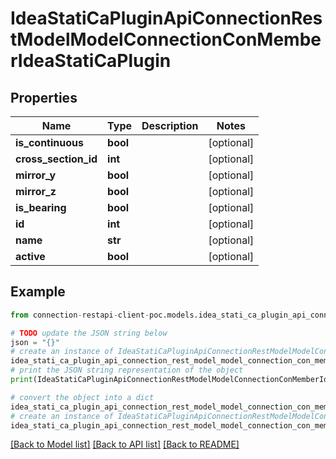 # IdeaStatiCaPluginApiConnectionRestModelModelConnectionConMemberIdeaStatiCaPlugin


## Properties

Name | Type | Description | Notes
------------ | ------------- | ------------- | -------------
**is_continuous** | **bool** |  | [optional] 
**cross_section_id** | **int** |  | [optional] 
**mirror_y** | **bool** |  | [optional] 
**mirror_z** | **bool** |  | [optional] 
**is_bearing** | **bool** |  | [optional] 
**id** | **int** |  | [optional] 
**name** | **str** |  | [optional] 
**active** | **bool** |  | [optional] 

## Example

```python
from connection-restapi-client-poc.models.idea_stati_ca_plugin_api_connection_rest_model_model_connection_con_member_idea_stati_ca_plugin import IdeaStatiCaPluginApiConnectionRestModelModelConnectionConMemberIdeaStatiCaPlugin

# TODO update the JSON string below
json = "{}"
# create an instance of IdeaStatiCaPluginApiConnectionRestModelModelConnectionConMemberIdeaStatiCaPlugin from a JSON string
idea_stati_ca_plugin_api_connection_rest_model_model_connection_con_member_idea_stati_ca_plugin_instance = IdeaStatiCaPluginApiConnectionRestModelModelConnectionConMemberIdeaStatiCaPlugin.from_json(json)
# print the JSON string representation of the object
print(IdeaStatiCaPluginApiConnectionRestModelModelConnectionConMemberIdeaStatiCaPlugin.to_json())

# convert the object into a dict
idea_stati_ca_plugin_api_connection_rest_model_model_connection_con_member_idea_stati_ca_plugin_dict = idea_stati_ca_plugin_api_connection_rest_model_model_connection_con_member_idea_stati_ca_plugin_instance.to_dict()
# create an instance of IdeaStatiCaPluginApiConnectionRestModelModelConnectionConMemberIdeaStatiCaPlugin from a dict
idea_stati_ca_plugin_api_connection_rest_model_model_connection_con_member_idea_stati_ca_plugin_from_dict = IdeaStatiCaPluginApiConnectionRestModelModelConnectionConMemberIdeaStatiCaPlugin.from_dict(idea_stati_ca_plugin_api_connection_rest_model_model_connection_con_member_idea_stati_ca_plugin_dict)
```
[[Back to Model list]](../README.md#documentation-for-models) [[Back to API list]](../README.md#documentation-for-api-endpoints) [[Back to README]](../README.md)


